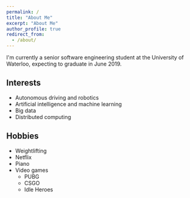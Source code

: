 ```yaml
---
permalink: /
title: "About Me"
excerpt: "About Me"
author_profile: true
redirect_from:
  - /about/
---
```


I'm currently a senior software engineering student at the University of Waterloo, expecting to graduate in June 2019.

## Interests

* Autonomous driving and robotics
* Artificial intelligence and machine learning
* Big data
* Distributed computing

## Hobbies

* Weightlifting
* Netflix
* Piano
* Video games
  - PUBG
  - CSGO
  - Idle Heroes
